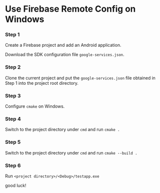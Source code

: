 # Use Firebase Remote Config on Windows


### Step 1

Create a Firebase project and add an Android application.

Download the SDK configuration file `google-services.json`.



### Step 2

Clone the current project and put the `google-services.json` file obtained in Step 1 into the project root directory.



### Step 3

Configure `cmake` on Windows.



### Step 4

Switch to the project directory under `cmd` and run `cmake .`



### Step 5

Switch to the project directory under `cmd` and run `cmake --build .`



### Step 6

Run `<project directory>/<Debug>/testapp.exe`



good luck!

